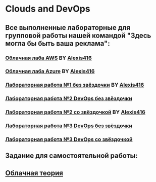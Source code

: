 # Clouds and DevOps

## Все выполненные лабораторные для групповой работы нашей командой "Здесь могла бы быть ваша реклама":

### [Облачная лаба AWS](https://github.com/Alexis416/Clouds-DevOps/tree/main/AWS-Lab) BY [Alexis416](https://github.com/Alexis416/Clouds-DevOps)

### [Облачная лаба Azure](https://github.com/Alexis416/Clouds-DevOps/tree/main/Azure-Lab) BY [Alexis416](https://github.com/Alexis416/Clouds-DevOps)

### [Лабораторная работа №1 без звёздочки](https://github.com/Alexis416/Clouds-DevOps/tree/main/devops-lab-1) BY [Alexis416](https://github.com/Alexis416/Clouds-DevOps)

### [Лабораторная работа №2 DevOps без звёздочки](https://github.com/Bobr2005/Clouds/blob/main/Lab%E2%84%962/README.md)

### [Лабораторная работа №2 со звёздочкой](https://github.com/Alexis416/Clouds-DevOps/blob/main/devops-lab-2*/README.md) BY [Alexis416](https://github.com/Alexis416/Clouds-DevOps)

### [Лабораторная работа №3 DevOps без звёздочки](https://github.com/Bobr2005/CloudsAndDevOps/blob/main/Lab%E2%84%963/README.md)

### [Лабораторная работа №3 DevOps со звёздочкой](https://github.com/Bobr2005/CloudsAndDevOps/blob/main/lab%E2%84%963_with_star/README.md)

## Задание для самостоятельной работы:

## [Облачная теория](https://github.com/Just-ChillGuy/CloudsAndDevOps/blob/main/Cloud%20Theory/README.md)


